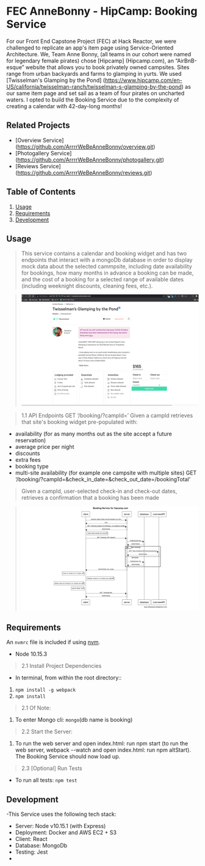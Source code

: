 # FEC AnneBonny - HipCamp: Booking Service

For our Front End Capstone Project (FEC) at Hack Reactor, we were challenged to replicate an app's item page using Service-Oriented Architecture. We, Team Anne Bonny, (all teams in our cohort were named for legendary female pirates) chose [Hipcamp] (Hipcamp.com), an “AirBnB-esque” website that allows you to book privately owned campsites. Sites range from urban backyards and farms to glamping in yurts. We used [Twisselman's Glamping by the Pond] (https://www.hipcamp.com/en-US/california/twisselman-ranch/twisselman-s-glamping-by-the-pond) as our same item page and set sail as a team of four pirates on uncharted waters. I opted to build the Booking Service due to the complexity of creating a calendar with 42-day-long months!

## Related Projects

  - [Overview Service] (https://github.com/ArrrrWeBeAnneBonny/overview.git)
  - [Photogallery Service] (https://github.com/ArrrrWeBeAnneBonny/photogallery.git)
  - [Reviews Service] (https://github.com/ArrrrWeBeAnneBonny/reviews.git)

## Table of Contents

1. [Usage](#Usage)
2. [Requirements](#Requirements)
3. [Development](#Development)

## Usage

> This service contains a calendar and booking widget and has two endpoints that interact with a mongoDb database in order to display mock data about the selected cammpsite, including date availability for bookings, how many months in advance a booking can be made, and the cost of a booking for a selected range of available dates (including weeknight discounts, cleaning fees, etc.).

> ![Booking Service](https://github.com/ArrrrWeBeAnneBonny/booking/blob/main/assets/fec.gif "Booking Service")

>1.1 API Endpoints
>GET ‘/booking/?campId=’
>Given a campId retrieves that site's booking widget pre-populated with: 
  * availability (for as many months out as the site accept a future reservation)
  * average price per night
  * discounts
  * extra fees
  * booking type
  * multi-site availability (for example one campsite with multiple sites)
GET ‘/booking/?campId=&check_in_date=&check_out_date=/bookingTotal’
>Given a campId, user-selected check-in and check-out dates, retrieves a confirmation that a booking has been made

> ![Diagram of How Things are Working in my Service:](https://github.com/ArrrrWeBeAnneBonny/booking/blob/main/assets/diagram.png "Diagram of How Things are Working in my Service")
>
## Requirements

An `nvmrc` file is included if using [nvm](https://github.com/creationix/nvm).

- Node 10.15.3

>2.1 Install Project Dependencies
- In terminal, from within the root directory::
1. `npm install -g webpack`
2. `npm install`

>2.1 Of Note:
1. To enter Mongo cli: `mongo`(db name is booking)

>2.2 Start the Server:
1. To run the web server and open index.html: run npm start (to run the web server, webpack --watch and open index.html: run npm altStart). The Booking Service should now load up.

>2.3 [Optional] Run Tests
- To run all tests: `npm test`

## Development
-This Service uses the following tech stack:
- Server: Node v10.15.1 (with Express)
- Deployment: Docker and AWS EC2 + S3
- Client: React
- Database: MongoDb
- Testing: Jest
- 



